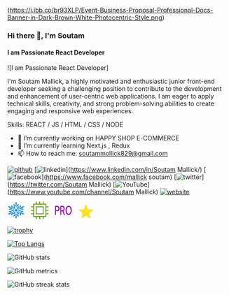 (https://i.ibb.co/br93XLP/Event-Business-Proposal-Professional-Docs-Banner-in-Dark-Brown-White-Photocentric-Style.png)
### Hi there 👋,  I'm Soutam
#### I am Passionate React Developer
![I am Passionate React Developer]


I'm Soutam Mallick, a highly motivated and enthusiastic junior front-end developer seeking a challenging position to contribute to the development and enhancement of user-centric web applications. I am eager to apply technical skills, creativity, and strong problem-solving abilities to create engaging and responsive web experiences.

Skills: REACT / JS / HTML / CSS / NODE

- 🔭 I’m currently working on HAPPY SHOP E-COMMERCE 
- 🌱 I’m currently learning Next.js , Redux 
- 📫 How to reach me: soutammollick829@gmail.com 


[<img src='https://cdn.jsdelivr.net/npm/simple-icons@3.0.1/icons/github.svg' alt='github' height='40'>](https://github.com/soutammollick829)  [<img src='https://cdn.jsdelivr.net/npm/simple-icons@3.0.1/icons/linkedin.svg' alt='linkedin' height='40'>](https://www.linkedin.com/in/Soutam Mallick/)  [<img src='https://cdn.jsdelivr.net/npm/simple-icons@3.0.1/icons/facebook.svg' alt='facebook' height='40'>](https://www.facebook.com/mallick soutam)  [<img src='https://cdn.jsdelivr.net/npm/simple-icons@3.0.1/icons/twitter.svg' alt='twitter' height='40'>](https://twitter.com/Soutam Mallick)  [<img src='https://cdn.jsdelivr.net/npm/simple-icons@3.0.1/icons/youtube.svg' alt='YouTube' height='40'>](https://www.youtube.com/channel/Soutam Mallick)  [<img src='https://cdn.jsdelivr.net/npm/simple-icons@3.0.1/icons/icloud.svg' alt='website' height='40'>](https://65b3bb537d748d15ea81b483--soutam-mallick-portfolio.netlify.app/)  

<a href='https://archiveprogram.github.com/'><img src='https://raw.githubusercontent.com/acervenky/animated-github-badges/master/assets/acbadge.gif' width='40' height='40'></a> <a href='https://docs.github.com/en/developers'><img src='https://raw.githubusercontent.com/acervenky/animated-github-badges/master/assets/devbadge.gif' width='40' height='40'></a> <a href='https://github.com/pricing'><img src='https://raw.githubusercontent.com/acervenky/animated-github-badges/master/assets/pro.gif' width='40' height='40'></a> <a href='https://stars.github.com/'><img src='https://raw.githubusercontent.com/acervenky/animated-github-badges/master/assets/starbadge.gif' width='35' height='35'></a> 

[![trophy](https://github-profile-trophy.vercel.app/?username=soutammollick829)](https://github.com/ryo-ma/github-profile-trophy)

[![Top Langs](https://github-readme-stats.vercel.app/api/top-langs/?username=soutammollick829)](https://github.com/anuraghazra/github-readme-stats)

![GitHub stats](https://github-readme-stats.vercel.app/api?username=soutammollick829&show_icons=true)  

![GitHub metrics](https://metrics.lecoq.io/soutammollick829)  

![GitHub streak stats](https://streak-stats.demolab.com/?user=soutammollick829)  

